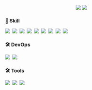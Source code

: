 <div align="center">
  <img src="https://github-readme-stats.vercel.app/api?username=YunYongJun&show_icons=true&theme=radical" />
  <img src="https://github-readme-stats.vercel.app/api/top-langs/?username=YunYongJun&layout=compact" />
</div>

<h3 align="left">💫 Skill </h3>
<div>
<img src = "https://img.shields.io/badge/Java-ED8B00?style=for-the-badge&logo=openjdk&logoColor=white" />&nbsp
<img src = "https://img.shields.io/badge/JavaScript-F7DF1E?style=for-the-badge&logo=JavaScript&logoColor=white" />&nbsp
<img src = "https://img.shields.io/badge/Python-3776AB?style=for-the-badge&logo=Python&logoColor=white" />&nbsp
<img src = "https://img.shields.io/badge/React-20232A?style=for-the-badge&logo=react&logoColor=61DAFB" />&nbsp
<img src = "https://img.shields.io/badge/React Native-61DAFB?style=for-the-badge&logo=React&logoColor=black" />&nbsp
<img src = "https://img.shields.io/badge/MySQL-4479A1?style=for-the-badge&logo=MySQL&logoColor=white" />&nbsp
<img src = "https://img.shields.io/badge/MongoDB-47A248?style=for-the-badge&logo=MongoDB&logoColor=white" />&nbsp
<img src = "https://img.shields.io/badge/Spring-6DB33F?style=for-the-badge&logo=spring&logoColor=white" />&nbsp
<img src = "https://img.shields.io/badge/Node.js-339933?style=for-the-badge&logo=Node.js&logoColor=white" />&nbsp
</div>

<h3 align="left">🛠 DevOps </h3>
<div align="left">
  <img src = "https://img.shields.io/badge/git-F05033.svg?style=for-the-badge&logo=git&logoColor=white" />&nbsp
  <img src = "https://img.shields.io/badge/github-181717.svg?style=for-the-badge&logo=github&logoColor=white" />&nbsp
</div>

<h3 align="left">🛠 Tools </h3>
<div align="left">
  <img src = "https://img.shields.io/badge/Notion-F3F3F3.svg?style=for-the-badge&logo=notion&logoColor=black" />&nbsp
  <img src = "https://img.shields.io/badge/Postman-FF6C37?style=for-the-badge&logo=Postman&logoColor=white" />&nbsp
  <img src = "https://img.shields.io/badge/Anaconda-44A833?style=for-the-badge&logo=Anaconda&logoColor=white" />&nbsp
</div>


<!--
**YunYongJun/YunYongJun** is a ✨ _special_ ✨ repository because its `README.md` (this file) appears on your GitHub profile.

Here are some ideas to get you started:

- 🔭 I’m currently working on ...
- 🌱 I’m currently learning ...
- 👯 I’m looking to collaborate on ...
- 🤔 I’m looking for help with ...
- 💬 Ask me about ...
- 📫 How to reach me: ...
- 😄 Pronouns: ...
- ⚡ Fun fact: ...
-->
